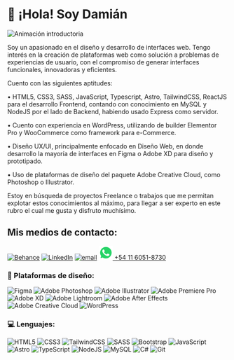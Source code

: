 # 👋 ¡Hola! Soy Damián
![Animación introductoria](https://i.postimg.cc/SsKNDKVT/animacion.gif)

Soy un apasionado en el diseño y desarrollo de interfaces web. 
Tengo interés en la creación de plataformas web como solución a problemas de experiencias de usuario, con el compromiso de generar interfaces funcionales, innovadoras y eficientes.

Cuento con las siguientes aptitudes: 

• HTML5, CSS3, SASS, JavaScript, Typescript, Astro, TailwindCSS, ReactJS para el desarrollo Frontend, contando con conocimiento en MySQL y NodeJS por el lado de Backend, habiendo usado Express como servidor.

• Cuento con experiencia en WordPress, utilizando de builder Elementor Pro y WooCommerce como framework para e-Commerce.

• Diseño UX/UI, principalmente enfocado en Diseño Web, en donde desarrollo la mayoría de interfaces en Figma o Adobe XD para diseño y prototipado.

• Uso de plataformas de diseño del paquete Adobe Creative Cloud, como Photoshop o Illustrator.

Estoy en búsqueda de proyectos Freelance o trabajos que me permitan explotar estos conocimientos al máximo, para llegar a ser experto en este rubro el cual me gusta y disfruto muchísimo. 


## Mis medios de contacto:
[![Behance](https://img.shields.io/badge/Behance-1769ff?logo=behance&logoColor=white)](https://behance.net/damianparrilli) [![LinkedIn](https://img.shields.io/badge/LinkedIn-%230077B5.svg?logo=linkedin&logoColor=white)](https://linkedin.com/in/damianparrilli) [![email](https://img.shields.io/badge/Email-D14836?logo=gmail&logoColor=white)](mailto:damianparrilli) 
[![WhatsApp](https://raw.githubusercontent.com/CLorant/readme-social-icons/1a078b4b319beaa7fbcd202fa7fc1fc5d79d94d2/small/filled/whatsapp.svg) +54 11 6051-8730](https://wa.me/541160518730)




### 🎨 Plataformas de diseño:
![Figma](https://img.shields.io/badge/figma-%23F24E1E.svg?style=for-the-badge&logo=figma&logoColor=white) ![Adobe Photoshop](https://img.shields.io/badge/adobe%20photoshop-%2331A8FF.svg?style=for-the-badge&logo=adobe%20photoshop&logoColor=white) ![Adobe Illustrator](https://img.shields.io/badge/adobe%20illustrator-%23FF9A00.svg?style=for-the-badge&logo=adobe%20illustrator&logoColor=white) ![Adobe Premiere Pro](https://img.shields.io/badge/Adobe%20Premiere%20Pro-9999FF.svg?style=for-the-badge&logo=Adobe%20Premiere%20Pro&logoColor=white) ![Adobe XD](https://img.shields.io/badge/Adobe%20XD-470137?style=for-the-badge&logo=Adobe%20XD&logoColor=#FF61F6) ![Adobe Lightroom](https://img.shields.io/badge/Adobe%20Lightroom-31A8FF.svg?style=for-the-badge&logo=Adobe%20Lightroom&logoColor=white) ![Adobe After Effects](https://img.shields.io/badge/Adobe%20After%20Effects-9999FF.svg?style=for-the-badge&logo=Adobe%20After%20Effects&logoColor=white) ![Adobe Creative Cloud](https://img.shields.io/badge/Adobe%20Creative%20Cloud-DA1F26.svg?style=for-the-badge&logo=Adobe%20Creative%20Cloud&logoColor=white) ![WordPress](https://img.shields.io/badge/WordPress-%23117AC9.svg?style=for-the-badge&logo=WordPress&logoColor=white)

### 💻 Lenguajes:
![HTML5](https://img.shields.io/badge/html5-%23E34F26.svg?style=for-the-badge&logo=html5&logoColor=white) ![CSS3](https://img.shields.io/badge/css3-%231572B6.svg?style=for-the-badge&logo=css3&logoColor=white) ![TailwindCSS](https://img.shields.io/badge/tailwindcss-%2338B2AC.svg?style=for-the-badge&logo=tailwind-css&logoColor=white)  ![SASS](https://img.shields.io/badge/SASS-hotpink.svg?style=for-the-badge&logo=SASS&logoColor=white) ![Bootstrap](https://img.shields.io/badge/bootstrap-%238511FA.svg?style=for-the-badge&logo=bootstrap&logoColor=white) ![JavaScript](https://img.shields.io/badge/javascript-%23323330.svg?style=for-the-badge&logo=javascript&logoColor=%23F7DF1E) ![Astro](https://img.shields.io/badge/astro-%232C2052.svg?style=for-the-badge&logo=astro&logoColor=white) ![TypeScript](https://img.shields.io/badge/typescript-%23007ACC.svg?style=for-the-badge&logo=typescript&logoColor=white) ![NodeJS](https://img.shields.io/badge/node.js-6DA55F?style=for-the-badge&logo=node.js&logoColor=white) ![MySQL](https://img.shields.io/badge/mysql-4479A1.svg?style=for-the-badge&logo=mysql&logoColor=white) ![C#](https://img.shields.io/badge/c%23-%23239120.svg?style=for-the-badge&logo=csharp&logoColor=white) ![Git](https://img.shields.io/badge/git-%23F05033.svg?style=for-the-badge&logo=git&logoColor=white) 

<!-- Proudly created with GPRM ( https://gprm.itsvg.in ) -->

<!-- Proudly created with GPRM ( https://gprm.itsvg.in ) -->
<!-- Proudly created with GPRM ( https://gprm.itsvg.in ) -->
<!---
damiparrilli/damiparrilli is a ✨ special ✨ repository because its `README.md` (this file) appears on your GitHub profile.
You can click the Preview link to take a look at your changes.
--->
